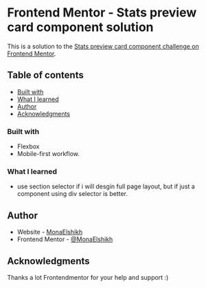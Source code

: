 # Frontend Mentor - Stats preview card component solution

This is a solution to the [Stats preview card component challenge on Frontend Mentor](https://www.frontendmentor.io/challenges/stats-preview-card-component-8JqbgoU62).

## Table of contents

- [Built with](#built-with)
- [What I learned](#what-i-learned)
- [Author](#author)
- [Acknowledgments](#acknowledgments)

### Built with

- Flexbox
- Mobile-first workflow.

### What I learned

- use section selector if i will desgin full page layout, but if just a component using div selector is better.

## Author

- Website - [MonaElshikh](https://monaelshikh.github.io/Stats-preview-card-component/)
- Frontend Mentor - [@MonaElshikh](https://www.frontendmentor.io/profile/MonaElshikh)

## Acknowledgments

Thanks a lot Frontendmentor for your help and support :)
